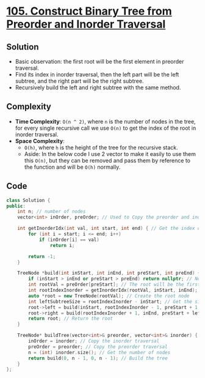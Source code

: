 # [105. Construct Binary Tree from Preorder and Inorder Traversal](https://leetcode.com/problems/construct-binary-tree-from-preorder-and-inorder-traversal/)

## Solution
- Basic observation: the first root will be the first element in preorder traversal.
- Find its index in inorder traversal, then the left part will be the left subtree, and the right part will be the right subtree.
- Recursively build the left and right subtree with the same method.
## Complexity
- **Time Complexity**: `O(n ^ 2)`, where `n` is the number of nodes in the tree, for every single recursive call we use `O(n)` to get the index of the root in inorder traversal.
- **Space Complexity**:
    - `O(h)`, where `h` is the height of the tree for the recursive stack.
    - Aside: In the below code I use 2 vector to make it easily to use them this `O(n)`, but they can be removed and pass them by reference to the function and will be `O(h)` normally.

## Code
```cpp
class Solution {
public:
    int n; // number of nodes
    vector<int> inOrder, preOrder; // Used to Copy the preorder and inorder traversal of the tree

    int getInorderIdx(int val, int start, int end) { // Get the index of the value in the inorder traversal
        for (int i = start; i <= end; i++)
            if (inOrder[i] == val)
                return i;

        return -1;
    }

    TreeNode *build(int inStart, int inEnd, int preStart, int preEnd) {
        if (inStart > inEnd or preStart > preEnd) return nullptr; // No remaining nodes
        int rootVal = preOrder[preStart]; // The root will be the first value in the preorder traversal
        int rootIndexInorder = getInorderIdx(rootVal, inStart, inEnd); // Get the index of our root
        auto *root = new TreeNode(rootVal); // Create the root node
        int leftSubtreeSize = rootIndexInorder - inStart; // Get the size of the left subtree
        root->left = build(inStart, rootIndexInorder - 1, preStart + 1, preStart + leftSubtreeSize); // Build the left subtree
        root->right = build(rootIndexInorder + 1, inEnd, preStart + leftSubtreeSize + 1, preEnd); // Build the right subtree
        return root; // Return the root
    }

    TreeNode* buildTree(vector<int>& preorder, vector<int>& inorder) {
        inOrder = inorder; // Copy the inorder traversal
        preOrder = preorder; // Copy the preorder traversal
        n = (int) inorder.size(); // Get the number of nodes
        return build(0, n - 1, 0, n - 1); // Build the tree
    }
};
```
